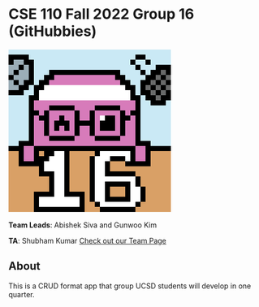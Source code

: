# CSE 110 Fall 2022 Group 16 (GitHubbies)
![mascot hubby](admin/branding/Hubby-logo.png)


**Team Leads**: Abishek Siva and Gunwoo Kim

**TA**: Shubham Kumar
[Check out our Team Page](admin/team.md)

## About
This is a CRUD format app that group UCSD students will develop in one quarter.
